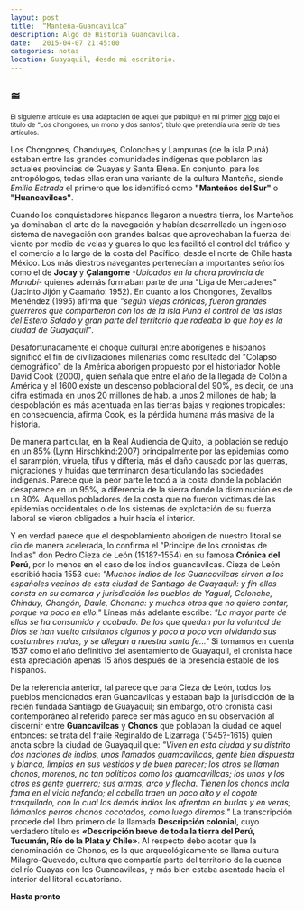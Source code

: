 ```yaml
---
layout: post
title:  “Manteña-Guancavilca”
description: Algo de Historia Guancavilca. 
date:   2015-04-07 21:45:00
categories: notas
location: Guayaquil, desde mi escritorio.
---
```


<h2>&ape;</h2><small>El siguiente artículo es una adaptación de aquel que publiqué en mi primer <a href="http://scriptorum-guayaquilensis.blogspot.com" target=“new”>blog</a> bajo el título de “Los chongones, un mono y dos santos”, título que pretendía una serie de tres artículos.</small> 

Los Chongones, Chanduyes, Colonches y Lampunas (de la isla Puná) estaban entre las grandes comunidades indígenas que poblaron las actuales provincias de Guayas y Santa Elena. En conjunto, para los antropólogos, todas ellas eran una variante de la cultura Manteña, siendo *Emilio Estrada* el primero que los identificó como **"Manteños del Sur"** o **"Huancavilcas"**. 

Cuando los conquistadores hispanos llegaron a nuestra tierra, los Manteños ya dominaban el arte de la navegación y habían desarrollado un ingenioso sistema de navegación con grandes balsas que aprovechaban la fuerza del viento por medio de velas y guares lo que les facilitó el control del tráfico y el comercio a lo largo de la costa del Pacífico, desde el norte de Chile hasta México. Los más diestros navegantes pertenecían a importantes señoríos como el de **Jocay** y **Çalangome** *-Ubicados en la ahora provincia de Manabí-* quienes además formaban parte de una "Liga de Mercaderes" (Jacinto Jijón y Caamaño: 1952). En cuanto a los Chongones, Zevallos Menéndez (1995) afirma que *"según viejas crónicas, fueron grandes guerreros que compartieron con los de la isla Puná el control de las islas del Estero Salado y gran parte del territorio que rodeaba lo que hoy es la ciudad de Guayaquil"*.

Desafortunadamente el choque cultural entre aborígenes e hispanos significó el fin de civilizaciones milenarias como resultado del "Colapso demográfico" de la América aborigen propuesto por el historiador Noble David Cook (2000), quien señala que entre el año de la llegada de Colón a América y el 1600 existe un descenso poblacional del 90%, es decir, de una cifra estimada en unos 20 millones de hab. a unos 2 millones de hab; la despoblación es más acentuada en las tierras bajas y regiones tropicales: en consecuencia, afirma Cook, es la pérdida humana más masiva de la historia. 


De manera particular, en la Real Audiencia de Quito, la población se redujo en un 85% (Lynn Hirschkind:2007) principalmente por las epidemias como el sarampión, viruela, tifus y difteria, más el daño causado por las guerras, migraciones y huidas que terminaron desarticulando las sociedades indígenas. Parece que la peor parte le tocó a la costa donde la población desaparece en un 95%, a diferencia de la sierra donde la disminución es de un 80%. Aquellos pobladores de la costa que no fueron víctimas de las epidemias occidentales o de los sistemas de explotación de su fuerza laboral se vieron obligados a huir hacia el interior.


Y en verdad parece que el despoblamiento aborigen de nuestro litoral se dio de manera acelerada, lo confirma el "Principe de los cronistas de Indias" don Pedro Cieza de León (1518?-1554) en su famosa **Crónica del Perú**, por lo menos en el caso de los indios guancavilcas. Cieza de León escribió hacia 1553 que: *"Muchos indios de los Guancavilcas sirven a los españoles vecinos de esta ciudad de Santiago de Guayaquil: y fin ellos consta en su comarca y jurisdicción los pueblos de Yagual, Colonche, Chinduy, Chongón, Daule, Chonana: y muchos otros que no quiero contar, porque va poco en ello."* Líneas más adelante escribe: *"La mayor parte de ellos se ha consumido y acabado. De los que quedan por la voluntad de Dios se han vuelto cristianos algunos y poco a poco van olvidando sus costumbres malas, y se allegan a nuestra santa fe…"* Si tomamos en cuenta 1537 como el año definitivo del asentamiento de Guayaquil, el cronista hace esta apreciación apenas 15 años después de la presencia estable de los hispanos.  


De la referencia anterior, tal parece que para Cieza de León, todos los pueblos mencionados eran Guancavilcas y estaban bajo la jurisdicción de la recién fundada Santiago de Guayaquil; sin embargo, otro cronista casi contemporáneo al referido parece ser más agudo en su observación al discernir entre **Guancavilcas** y **Chonos** que poblaban la ciudad de aquel entonces: se trata del fraile Reginaldo de Lizarraga (1545?-1615) quien anota sobre la ciudad de Guayaquil que: *"Viven en esta ciudad y su distrito dos naciones de indios, unos llamados guamcavillcas, gente bien dispuesta y blanca, limpios en sus vestidos y de buen parecer; los otros se llaman chonos, morenos, no tan políticos como los guamcavillcas; los unos y los otros es gente guerrera; sus armas, arco y flecha. Tienen los chonos mala fama en el vicio nefando; el cabello traen un poco alto y el cogote trasquilado, con lo cual los demás indios los afrentan en burlas y en veras; llámanlos perros chonos cocotados, como luego diremos."* La transcripción procede del libro primero de la llamada **Descripción colonial**, cuyo verdadero título es **&laquo;Descripción breve de toda la tierra del Perú, Tucumán, Río de la Plata y Chile&raquo;**. Al respecto debo acotar que la denominación de Chonos, es la que arqueológicamente se llama cultura Milagro-Quevedo, cultura que compartía parte del territorio de la cuenca del río Guayas con los Guancavilcas, y más bien estaba asentada hacia el interior del litoral ecuatoriano.  

**Hasta pronto**

